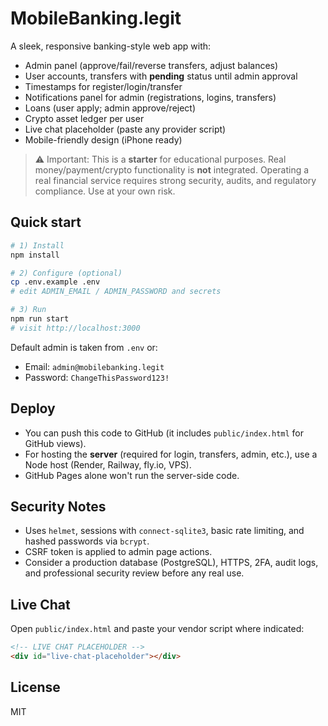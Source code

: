 # MobileBanking.legit

A sleek, responsive banking-style web app with:
- Admin panel (approve/fail/reverse transfers, adjust balances)
- User accounts, transfers with **pending** status until admin approval
- Timestamps for register/login/transfer
- Notifications panel for admin (registrations, logins, transfers)
- Loans (user apply; admin approve/reject)
- Crypto asset ledger per user
- Live chat placeholder (paste any provider script)
- Mobile-friendly design (iPhone ready)

> ⚠️ Important: This is a **starter** for educational purposes. Real money/payment/crypto functionality is **not** integrated.
> Operating a real financial service requires strong security, audits, and regulatory compliance. Use at your own risk.

## Quick start

```bash
# 1) Install
npm install

# 2) Configure (optional)
cp .env.example .env
# edit ADMIN_EMAIL / ADMIN_PASSWORD and secrets

# 3) Run
npm run start
# visit http://localhost:3000
```

Default admin is taken from `.env` or:
- Email: `admin@mobilebanking.legit`
- Password: `ChangeThisPassword123!`

## Deploy

- You can push this code to GitHub (it includes `public/index.html` for GitHub views).
- For hosting the **server** (required for login, transfers, admin, etc.), use a Node host (Render, Railway, fly.io, VPS).
- GitHub Pages alone won't run the server-side code.

## Security Notes

- Uses `helmet`, sessions with `connect-sqlite3`, basic rate limiting, and hashed passwords via `bcrypt`.
- CSRF token is applied to admin page actions.
- Consider a production database (PostgreSQL), HTTPS, 2FA, audit logs, and professional security review before any real use.

## Live Chat

Open `public/index.html` and paste your vendor script where indicated:
```html
<!-- LIVE CHAT PLACEHOLDER -->
<div id="live-chat-placeholder"></div>
```

## License

MIT
